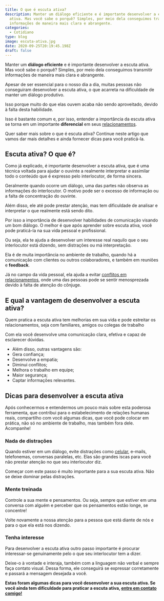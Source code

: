 ```yaml
---
title: O que é escuta ativa?
description: Manter um diálogo eficiente e é importante desenvolver a escuta
  ativa. Mas você sabe o porquê? Simples, por meio dela conseguimos transmitir
  informações de maneira mais clara e abrangente.
categories:
  - Cotidiano
type: blog
image: escuta-ativa.jpg
date: 2020-09-25T20:19:45.198Z
draft: false
---
```










Manter um **diálogo eficiente** e é importante desenvolver a escuta ativa. Mas você sabe o porquê? Simples, por meio dela conseguimos transmitir informações de maneira mais clara e abrangente.

Apesar de ser essencial para o nosso dia a dia, muitas pessoas não conseguiram desenvolver a escuta ativa, o que acarreta na dificuldade de manter um diálogo produtivo.

Isso porque muito do que elas ouvem acaba não sendo aproveitado, devido à falta desta habilidade.

Isso é bastante comum e, por isso, entender a importância da escuta ativa se torna em um importante **diferencial** em seus [relacionamentos](https://www.google.com/url?client=internal-element-cse&cx=013413282715532661870:5z8llcwtwhy&q=https://yuribusin.com.br/como-segredos-e-mentiras-destroem-relacionamentos/&sa=U&ved=2ahUKEwj6qPy4l-LrAhWlI7kGHavYD0IQFjABegQIBxAC&usg=AOvVaw26eARVgvsdIP9IOw4KV6m_).

Quer saber mais sobre o que é escuta ativa? Continue neste artigo que vamos dar mais detalhes e ainda fornecer dicas para você praticá-la.

## Escuta ativa? O que é?

Como já explicado, é importante desenvolver a escuta ativa, que é uma técnica voltada para ajudar o ouvinte a realmente interpretar e assimilar todo o conteúdo que é expresso pelo interlocutor, de forma sincera.

Geralmente quando ocorre um diálogo, uma das partes não observa as informações do interlocutor. O motivo pode ser o excesso de informação ou a falta de concentração do ouvinte.

Além disso, ele até pode prestar atenção, mas tem dificuldade de analisar e interpretar o que realmente está sendo dito.

Por isso a importância de desenvolver habilidades de comunicação visando um bom diálogo. O melhor é que após aprender sobre escuta ativa, você pode praticá-la na sua vida pessoal e profissional.

Ou seja, ela te ajuda a desenvolver um interesse real naquilo que o seu interlocutor está dizendo, sem distrações ou má interpretação.

Ela é de muita importância no ambiente de trabalho, quando há a comunicação com clientes ou outros colaboradores, e também em reuniões e **feedback**.

Já no campo da vida pessoal, ela ajuda a evitar [conflitos em relacionamentos](https://www.google.com/url?client=internal-element-cse&cx=013413282715532661870:5z8llcwtwhy&q=https://yuribusin.com.br/dificuldades-no-casamento-dicas-para-resolver-as-diferencas/&sa=U&ved=2ahUKEwjm9_bIl-LrAhUXK7kGHYJOA9IQFjABegQIBxAC&usg=AOvVaw1boVuG_L19eT-UbHTaYIhO), onde uma das pessoas pode se sentir menosprezada devido à falta de atenção do cônjuge.

## E qual a vantagem de desenvolver a escuta ativa?

Quem pratica a escuta ativa tem melhorias em sua vida e pode estreitar os relacionamentos, seja com familiares, amigos ou colegas de trabalho

Com ela você desenvolve uma comunicação clara, efetiva e capaz de esclarecer dúvidas.

- Além disso, outras vantagens são:
- Gera confiança;
- Desenvolve a empatia;
- Diminui conflitos;
- Melhora o trabalho em equipe;
- Maior segurança;
- Captar informações relevantes.

## Dicas para desenvolver a escuta ativa

Após conhecermos e entendermos um pouco mais sobre esta poderosa ferramenta, que contribui para o estabelecimento de relações humanas reais, compartilho com você algumas dicas, que você pode colocar em prática, não só no ambiente de trabalho, mas também fora dele. Acompanhe!

### Nada de distrações

Quando estiver em um diálogo, evite distrações como [celular](https://www.google.com/url?client=internal-element-cse&cx=013413282715532661870:5z8llcwtwhy&q=https://yuribusin.com.br/como-o-uso-excessivo-do-celular-pode-afetar-sua-vida-negativamente/&sa=U&ved=2ahUKEwjgv8P5l-LrAhVGGbkGHYVXD2QQFjAAegQIAhAC&usg=AOvVaw2OOXYyMG5czaLyr-WijqOg), e-mails, telefonemas, conversas paralelas, etc. Elas são grandes iscas para você não prestar atenção no que seu interlocutor diz.

Começar com este passo é muito importante para a sua escuta ativa. Não se deixe dominar pelas distrações.

### Mente treinada

Controle a sua mente e pensamentos. Ou seja, sempre que estiver em uma conversa com alguém e perceber que os pensamentos estão longe, se concentre!

Volte novamente a nossa atenção para a pessoa que está diante de nós e para o que ela está nos dizendo.

### Tenha interesse

Para desenvolver a escuta ativa outro passo importante é procurar interessar-se genuinamente pelo o que seu interlocutor tem a dizer.

Deixe-o à vontade e interaja, também com a linguagem não verbal e sempre faça contato visual. Dessa forma, ele conseguirá se expressar corretamente e passará a mensagem desejada a você.

**Estas foram algumas dicas para você desenvolver a sua escuta ativa. Se você ainda tem dificuldade para praticar a escuta ativa, [entre em contato comigo!](https://yuribusin.com.br/contato/)**


